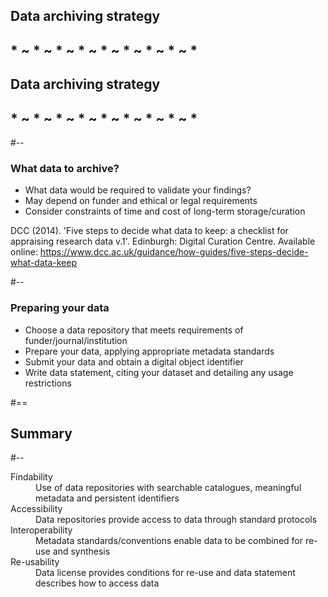 <!-- .slide: id="dastrategy" -->
## Data archiving strategy

## * ~ * ~ * ~ * ~ * ~ * ~ * ~ * ~ *
##      Data archiving strategy 
## * ~ * ~ * ~ * ~ * ~ * ~ * ~ * ~ *

#--

### What data to archive?

<ul>
  <li class="fragment fade-in">What data would be required to validate your findings?</li>
  <li class="fragment fade-in">May depend on funder and ethical or legal requirements</li>
  <li class="fragment fade-in">Consider constraints of time and cost of long-term storage/curation</li>
</ul>


<p class="footnote fragment fade-in">DCC (2014). 'Five steps to decide what data to keep: a checklist for appraising research data v.1'. Edinburgh: Digital Curation Centre. Available online: <a href="https://www.dcc.ac.uk/guidance/how-guides/five-steps-decide-what-data-keep">https://www.dcc.ac.uk/guidance/how-guides/five-steps-decide-what-data-keep</a></p>

#--

### Preparing your data

<ul>
<li class="fragment fade-in">Choose a data repository that meets requirements of funder/journal/institution</li>
<li class="fragment fade-in">Prepare your data, applying appropriate metadata standards</li>
<li class="fragment fade-in">Submit your data and obtain a digital object identifier</li>
<li class="fragment fade-in">Write data statement, citing your dataset and detailing any usage restrictions</li>
</ul>


#==

<!-- .slide: id="summary" -->
## Summary

#--

<dl>
<dt class="fragment fade-in">Findability</dt>
<dd class="fragment fade-in">
  Use of data repositories with searchable catalogues, meaningful metadata and persistent identifiers
</dd> <!-- .element style="font-size:smaller" -->
<dt class="fragment fade-in">Accessibility</dt>
<dd class="fragment fade-in">
  Data repositories provide access to data through standard protocols
</dd> <!-- .element style="font-size:smaller" -->
<dt class="fragment fade-in">Interoperability</dt>
<dd class="fragment fade-in">
  Metadata standards/conventions enable data to be combined for re-use and synthesis
</dd> <!-- .element style="font-size:smaller" -->
<dt class="fragment fade-in">Re-usability</dt>
<dd class="fragment fade-in">
  Data license provides conditions for re-use and data statement describes how to access data
</dd> <!-- .element style="font-size:smaller" -->
</dl>
